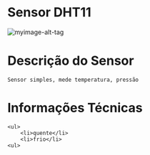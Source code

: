 # Sensor DHT11
![myimage-alt-tag](https://bnz05pap001files.storage.live.com/y4mU3eoX_tDy79Aye5wkD-PeYiAYDzDxGjAuiWKzoV6usCktN_Tq8bUfw5kLTJ_6gsDOXUhSv5_4CSCasRsr184-u8UAsyz8P7DxLmZyylT1ZGgFJX4c4a54ZMncGwUro3R0L0hIrfctP1vp4n2wWJdSS_OBxB22392geMIgy0WU4kf6INAwcoYu3WLqrFsqwgrKPcg0QAkJ-q__D5mwwMVWQ?encodeFailures=1&width=799&height=577)

# Descrição do Sensor
	Sensor simples, mede temperatura, pressão
# Informações Técnicas
	<ul>
		<li>quente</li>
		<li>frio</li>
	<ul>